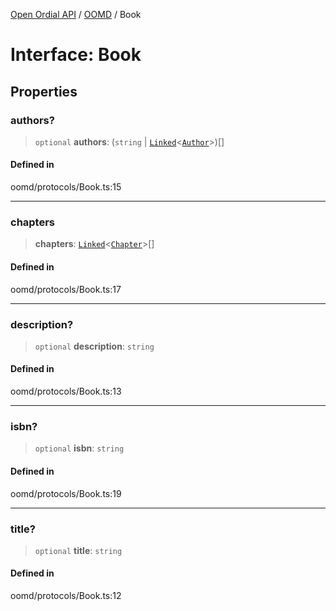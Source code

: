 [Open Ordial API](../../README.md) / [OOMD](../README.md) / Book

# Interface: Book

## Properties

### authors?

> `optional` **authors**: (`string` \| [`Linked`](../type-aliases/Linked.md)\<[`Author`](Author.md)\>)[]

#### Defined in

oomd/protocols/Book.ts:15

***

### chapters

> **chapters**: [`Linked`](../type-aliases/Linked.md)\<[`Chapter`](Chapter.md)\>[]

#### Defined in

oomd/protocols/Book.ts:17

***

### description?

> `optional` **description**: `string`

#### Defined in

oomd/protocols/Book.ts:13

***

### isbn?

> `optional` **isbn**: `string`

#### Defined in

oomd/protocols/Book.ts:19

***

### title?

> `optional` **title**: `string`

#### Defined in

oomd/protocols/Book.ts:12
